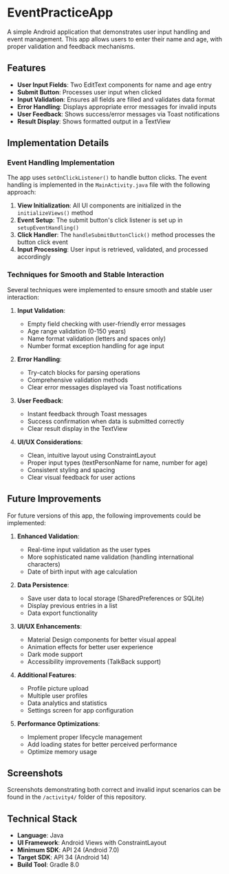 # EventPracticeApp

A simple Android application that demonstrates user input handling and event management. This app allows users to enter their name and age, with proper validation and feedback mechanisms.

## Features

- **User Input Fields**: Two EditText components for name and age entry
- **Submit Button**: Processes user input when clicked
- **Input Validation**: Ensures all fields are filled and validates data format
- **Error Handling**: Displays appropriate error messages for invalid inputs
- **User Feedback**: Shows success/error messages via Toast notifications
- **Result Display**: Shows formatted output in a TextView

## Implementation Details

### Event Handling Implementation

The app uses `setOnClickListener()` to handle button clicks. The event handling is implemented in the `MainActivity.java` file with the following approach:

1. **View Initialization**: All UI components are initialized in the `initializeViews()` method
2. **Event Setup**: The submit button's click listener is set up in `setupEventHandling()`
3. **Click Handler**: The `handleSubmitButtonClick()` method processes the button click event
4. **Input Processing**: User input is retrieved, validated, and processed accordingly

### Techniques for Smooth and Stable Interaction

Several techniques were implemented to ensure smooth and stable user interaction:

1. **Input Validation**: 
   - Empty field checking with user-friendly error messages
   - Age range validation (0-150 years)
   - Name format validation (letters and spaces only)
   - Number format exception handling for age input

2. **Error Handling**:
   - Try-catch blocks for parsing operations
   - Comprehensive validation methods
   - Clear error messages displayed via Toast notifications

3. **User Feedback**:
   - Instant feedback through Toast messages
   - Success confirmation when data is submitted correctly
   - Clear result display in the TextView

4. **UI/UX Considerations**:
   - Clean, intuitive layout using ConstraintLayout
   - Proper input types (textPersonName for name, number for age)
   - Consistent styling and spacing
   - Clear visual feedback for user actions

## Future Improvements

For future versions of this app, the following improvements could be implemented:

1. **Enhanced Validation**:
   - Real-time input validation as the user types
   - More sophisticated name validation (handling international characters)
   - Date of birth input with age calculation

2. **Data Persistence**:
   - Save user data to local storage (SharedPreferences or SQLite)
   - Display previous entries in a list
   - Data export functionality

3. **UI/UX Enhancements**:
   - Material Design components for better visual appeal
   - Animation effects for better user experience
   - Dark mode support
   - Accessibility improvements (TalkBack support)

4. **Additional Features**:
   - Profile picture upload
   - Multiple user profiles
   - Data analytics and statistics
   - Settings screen for app configuration

5. **Performance Optimizations**:
   - Implement proper lifecycle management
   - Add loading states for better perceived performance
   - Optimize memory usage

## Screenshots

Screenshots demonstrating both correct and invalid input scenarios can be found in the `/activity4/` folder of this repository.

## Technical Stack

- **Language**: Java
- **UI Framework**: Android Views with ConstraintLayout
- **Minimum SDK**: API 24 (Android 7.0)
- **Target SDK**: API 34 (Android 14)
- **Build Tool**: Gradle 8.0

